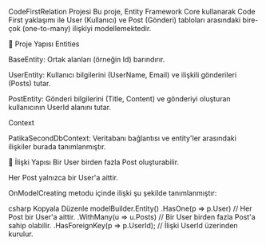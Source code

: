 CodeFirstRelation Projesi
Bu proje, Entity Framework Core kullanarak Code First yaklaşımı ile User (Kullanıcı) ve Post (Gönderi) tabloları arasındaki bire-çok (one-to-many) ilişkiyi modellemektedir.

📌 Proje Yapısı
Entities

BaseEntity: Ortak alanları (örneğin Id) barındırır.

UserEntity: Kullanıcı bilgilerini (UserName, Email) ve ilişkili gönderileri (Posts) tutar.

PostEntity: Gönderi bilgilerini (Title, Content) ve gönderiyi oluşturan kullanıcının UserId alanını tutar.

Context

PatikaSecondDbContext: Veritabanı bağlantısı ve entity'ler arasındaki ilişkiler burada tanımlanmıştır.

🔗 İlişki Yapısı
Bir User birden fazla Post oluşturabilir.

Her Post yalnızca bir User'a aittir.

OnModelCreating metodu içinde ilişki şu şekilde tanımlanmıştır:

csharp
Kopyala
Düzenle
modelBuilder.Entity<PostEntity>()
    .HasOne(p => p.User)       // Her Post bir User'a aittir.
    .WithMany(u => u.Posts)    // Bir User birden fazla Post'a sahip olabilir.
    .HasForeignKey(p => p.UserId); // İlişki UserId üzerinden kurulur.
